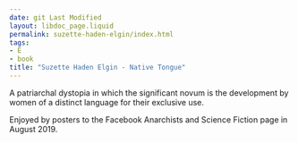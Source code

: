 ```yaml
---
date: git Last Modified
layout: libdoc_page.liquid
permalink: suzette-haden-elgin/index.html
tags:
- E
- book
title: "Suzette Haden Elgin - Native Tongue"
---
```


A patriarchal dystopia in which the significant novum is the development by women of a distinct language for their exclusive use. 
 
Enjoyed by posters to the Facebook Anarchists and Science Fiction page in August 2019.